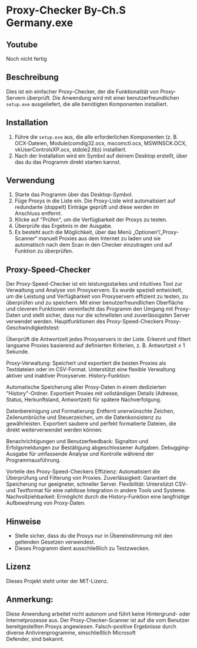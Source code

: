 # Proxy-Checker By-Ch.S Germany.exe

## Youtube
Noch nicht fertig 

## Beschreibung
Dies ist ein einfacher Proxy-Checker, der die Funktionalität von Proxy-Servern überprüft. Die Anwendung wird mit einer benutzerfreundlichen `setup.exe` ausgeliefert, die alle benötigten Komponenten installiert.

## Installation
1. Führe die `setup.exe` aus, die alle erforderlichen Komponenten (z. B. OCX-Dateien, Module(comdlg32.ocx, mscomctl.ocx, MSWINSCK.OCX, vkUserControlsXP.ocx, stdole2.tlb)) installiert.
2. Nach der Installation wird ein Symbol auf deinem Desktop erstellt, über das du das Programm direkt starten kannst.

## Verwendung
1. Starte das Programm über das Desktop-Symbol.
2. Füge Proxys in die Liste ein.
   Die Proxy-Liste wird automatisiert auf redundante (doppelt) Einträge geprüft und diese werden im Anschluss entfernt.
3. Klicke auf "Prüfen", um die Verfügbarkeit der Proxys zu testen.
4. Überprüfe das Ergebnis in der Ausgabe.
5. Es besteht auch die Möglichkeit, über das Menü „Optionen“/„Proxy-Scanner“ manuell Proxies aus dem Internet zu laden und sie automatisch nach dem Scan in den Checker einzutragen und auf Funktion zu überprüfen.

##  Proxy-Speed-Checker
Der Proxy-Speed-Checker ist ein leistungsstarkes und intuitives Tool zur Verwaltung und Analyse von Proxyservern. Es wurde speziell entwickelt, um die Leistung und Verfügbarkeit von Proxyservern effizient zu testen, zu überprüfen und zu speichern. Mit einer benutzerfreundlichen Oberfläche und cleveren Funktionen vereinfacht das Programm den Umgang mit Proxy-Daten und stellt sicher, dass nur die schnellsten und zuverlässigsten Server verwendet werden.
Hauptfunktionen des Proxy-Speed-Checkers
Proxy-Geschwindigkeitstest:

Überprüft die Antwortzeit jedes Proxyservers in der Liste.
Erkennt und filtert langsame Proxies basierend auf definierten Kriterien, z. B. Antwortzeit ≤ 1 Sekunde.

Proxy-Verwaltung:
Speichert und exportiert die besten Proxies als Textdateien oder im CSV-Format.
Unterstützt eine flexible Verwaltung aktiver und inaktiver Proxyserver.
History-Funktion:

Automatische Speicherung aller Proxy-Daten in einem dedizierten "History"-Ordner.
Exportiert Proxies mit vollständigen Details (Adresse, Status, Herkunftsland, Antwortzeit) für spätere Nachverfolgung.

Datenbereinigung und Formatierung:
Entfernt unerwünschte Zeichen, Zeilenumbrüche und Steuerzeichen, um die Datenkonsistenz zu gewährleisten.
Exportiert saubere und perfekt formatierte Dateien, die direkt weiterverwendet werden können.

Benachrichtigungen und Benutzerfeedback:
Signalton und Erfolgsmeldungen zur Bestätigung abgeschlossener Aufgaben.
Debugging-Ausgabe für umfassende Analyse und Kontrolle während der Programmausführung.

Vorteile des Proxy-Speed-Checkers
Effizienz: Automatisiert die Überprüfung und Filterung von Proxies.
Zuverlässigkeit: Garantiert die Speicherung nur geeigneter, schneller Server.
Flexibilität: Unterstützt CSV- und Textformat für eine nahtlose Integration in andere Tools und Systeme.
Nachvollziehbarkeit: Ermöglicht durch die History-Funktion eine langfristige Aufbewahrung von Proxy-Daten.

## Hinweise
- Stelle sicher, dass du die Proxys nur in Übereinstimmung mit den geltenden Gesetzen verwendest.
- Dieses Programm dient ausschließlich zu Testzwecken.

## Lizenz
Dieses Projekt steht unter der MIT-Lizenz. 

## Anmerkung:
Diese Anwendung arbeitet nicht autonom und führt keine Hintergrund- oder Internetprozesse aus. Der Proxy-Checker-Scanner ist auf die vom Benutzer bereitgestellten Proxys angewiesen.  Falsch-positive Ergebnisse durch diverse Antivirenprogramme, einschließlich Microsoft Defender, sind bekannt.
